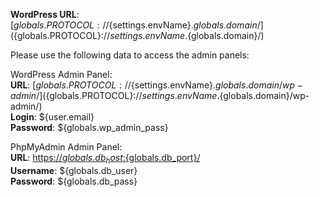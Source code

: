 **WordPress URL**: [${globals.PROTOCOL}://${settings.envName}.${globals.domain}/](${globals.PROTOCOL}://${settings.envName}.${globals.domain}/)

Please use the following data to access the admin panels:

WordPress Admin Panel:   
**URL**: [${globals.PROTOCOL}://${settings.envName}.${globals.domain}/wp-admin/](${globals.PROTOCOL}://${settings.envName}.${globals.domain}/wp-admin/)  
**Login**: ${user.email}  
**Password**: ${globals.wp_admin_pass}  

PhpMyAdmin Admin Panel:   
**URL**: [https://${globals.db_host}:${globals.db_port}/](https://${globals.db_host}:${globals.db_port}/)  
**Username**: ${globals.db_user}    
**Password**: ${globals.db_pass}  
